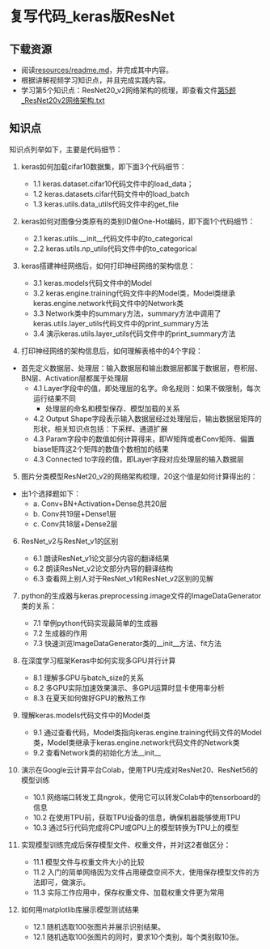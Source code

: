 # 复写代码_keras版ResNet

## 下载资源
* 阅读[resources/readme.md](resources/)，并完成其中内容。
* 根据讲解视频学习知识点，并且完成实践内容。
* 学习第5个知识点：ResNet20_v2网络架构的梳理，即查看文件[第5题_ResNet20v2网络架构.txt](第5题_ResNet20v2网络架构.txt)

## 知识点 
知识点列举如下，主要是代码细节：
1. keras如何加载cifar10数据集，即下面3个代码细节：
    * 1.1 keras.dataset.cifar10代码文件中的load_data；
    * 1.2 keras.datasets.cifar代码文件中的load_batch
    * 1.3 keras.utils.data_utils代码文件中的get_file
    
2. keras如何对图像分类原有的类别ID做One-Hot编码，即下面1个代码细节：
    * 2.1 keras.utils.__init__代码文件中的to_categorical
    * 2.2 keras.utils.np_utils代码文件中的to_categorical

3. keras搭建神经网络后，如何打印神经网络的架构信息：
    * 3.1 keras.models代码文件中的Model
    * 3.2 keras.engine.training代码文件中的Model类，Model类继承keras.engine.network代码文件中的Network类
    * 3.3 Network类中的summary方法，summary方法中调用了keras.utils.layer_utils代码文件中的print_summary方法
    * 3.4 演示keras.utils.layer_utils代码文件中的print_summary方法

4. 打印神经网络的架构信息后，如何理解表格中的4个字段：
* 首先定义数据层、处理层：输入数据层和输出数据层都属于数据层，卷积层、BN层、Activation层都属于处理层
    * 4.1 Layer字段中的值，即处理层的名字。命名规则：如果不做限制，每次运行结果不同
        * 处理层的命名和模型保存、模型加载的关系
    * 4.2 Output Shape字段表示输入数据层经过处理层后，输出数据层矩阵的形状，相关知识点包括：下采样、通道扩展
    * 4.3 Param字段中的数值如何计算得来，即W矩阵或者Conv矩阵、偏置biase矩阵这2个矩阵的数值个数相加的结果
    * 4.3 Connected to字段的值，即Layer字段对应处理层的输入数据层

5. 图片分类模型ResNet20_v2的网络架构梳理，20这个值是如何计算得出的：
* 出1个选择题如下：
    * a. Conv+BN+Activation+Dense总共20层
    * b. Conv共19层+Dense1层
    * c. Conv共18层+Dense2层
    
6. ResNet_v2与ResNet_v1的区别
    * 6.1 朗读ResNet_v1论文部分内容的翻译结果
    * 6.2 朗读ResNet_v2论文部分内容的翻译结构
    * 6.3 查看网上别人对于ResNet_v1和ResNet_v2区别的见解
    
7. python的生成器与keras.preprocessing.image文件的ImageDataGenerator类的关系：
    * 7.1 举例python代码实现最简单的生成器
    * 7.2 生成器的作用
    * 7.3 快速浏览ImageDataGenerator类的__init__方法、fit方法
    
8. 在深度学习框架Keras中如何实现多GPU并行计算 
    * 8.1 理解多GPU与batch_size的关系
    * 8.2 多GPU实际加速效果演示、多GPU运算时显卡使用率分析
    * 8.3 在夏天如何做好GPU的散热工作
    
9. 理解keras.models代码文件中的Model类
    * 9.1 通过查看代码，Model类指向keras.engine.training代码文件的Model类，Model类继承于keras.engine.network代码文件的Network类
    * 9.2 查看Network类的初始化方法__init__
    
10. 演示在Google云计算平台Colab，使用TPU完成对ResNet20、ResNet56的模型训练 
    * 10.1 网络端口转发工具ngrok，使用它可以转发Colab中的tensorboard的信息
    * 10.2 在使用TPU前，获取TPU设备的信息，确保机器能够使用TPU
    * 10.3 通过5行代码完成将CPU或GPU上的模型转换为TPU上的模型

11. 实现模型训练完成后保存模型文件、权重文件，并对这2者做区分：
    * 11.1 模型文件与权重文件大小的比较
    * 11.2 入门的简单网络因为文件占用硬盘空间不大，使用保存模型文件的方法即可，做演示。
    * 11.3 实际工作应用中，保存权重文件、加载权重文件更为常用
    
12. 如何用matplotlib库展示模型测试结果   
    * 12.1 随机选取100张图片并展示识别结果。
    * 12.1 随机选取100张图片的同时，要求10个类别，每个类别取10张。
    
